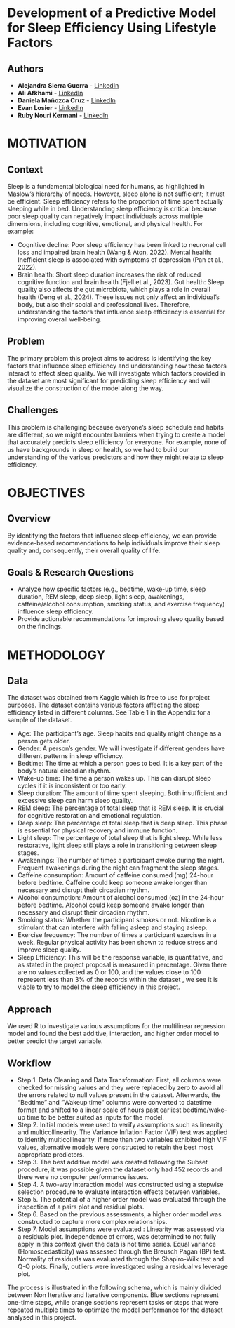 # Development of a Predictive Model for Sleep Efficiency Using Lifestyle Factors  

## Authors 
- **Alejandra Sierra Guerra** - [LinkedIn](https://www.linkedin.com/in/alejandra-sierra-guerra-profile/)  
- **Ali Afkhami** - [LinkedIn](http://www.linkedin.com/in/ali-afkhami)  
- **Daniela Mañozca Cruz** - [LinkedIn](https://www.linkedin.com/in/danielamanozcacruz)  
- **Evan Losier** - [LinkedIn](https://www.linkedin.com/in/evan-losier/?originalSubdomain=ca)
- **Ruby Nouri Kermani** - [LinkedIn](https://www.linkedin.com/in/parnian-nouri-kermani-532b86198)  

# MOTIVATION
## Context
Sleep is a fundamental biological need for humans, as highlighted in Maslow’s hierarchy of needs. However, sleep alone is not sufficient; it must be efficient. Sleep efficiency refers to the proportion of time spent actually sleeping while in bed. Understanding sleep efficiency is critical because poor sleep quality can negatively impact individuals across multiple dimensions, including cognitive, emotional, and physical health. For example:

- Cognitive decline: Poor sleep efficiency has been linked to neuronal cell loss and impaired brain health (Wang & Aton, 2022).
Mental health: Inefficient sleep is associated with symptoms of depression (Pan et al., 2022).
- Brain health: Short sleep duration increases the risk of reduced cognitive function and brain health (Fjell et al., 2023).
Gut health: Sleep quality also affects the gut microbiota, which plays a role in overall health (Deng et al., 2024).
These issues not only affect an individual’s body, but also their social and professional lives. Therefore, understanding the factors that influence sleep efficiency is essential for improving overall well-being.

## Problem
The primary problem this project aims to address is identifying the key factors that influence sleep efficiency and understanding how these factors interact to affect sleep quality. We will investigate which factors provided in the dataset are most significant for predicting sleep efficiency and will visualize the construction of the model along the way.

## Challenges
  This problem is challenging because everyone’s sleep schedule and habits are different, so we might encounter barriers when trying to create a model that accurately predicts sleep efficiency for everyone. For example, none of us have backgrounds in sleep or health, so we had to build our understanding of the various predictors and how they might relate to sleep efficiency.

# OBJECTIVES
## Overview
By identifying the factors that influence sleep efficiency, we can provide evidence-based recommendations to help individuals improve their sleep quality and, consequently, their overall quality of life.

## Goals & Research Questions
- Analyze how specific factors (e.g., bedtime, wake-up time, sleep duration, REM sleep, deep sleep, light sleep, awakenings, caffeine/alcohol consumption, smoking status, and exercise frequency) influence sleep efficiency.
- Provide actionable recommendations for improving sleep quality based on the findings.


# METHODOLOGY  

## Data 
The dataset was obtained from Kaggle which is free to use for project purposes. The dataset contains various factors affecting the sleep efficiency listed in different columns. See Table 1 in the Appendix for a sample of the dataset.
- Age: The participant’s age. Sleep habits and quality might change as a person gets older.
- Gender: A person’s gender. We will investigate if different genders have different patterns in sleep efficiency.
- Bedtime: The time at which a person goes to bed. It is a key part of the body’s natural circadian rhythm.
- Wake-up time: The time a person wakes up. This can disrupt sleep cycles if it is inconsistent or too early.
- Sleep duration: The amount of time spent sleeping. Both insufficient and excessive sleep can harm sleep quality.
- REM sleep: The percentage of total sleep that is REM sleep. It is crucial for cognitive restoration and emotional regulation.
- Deep sleep: The percentage of total sleep that is deep sleep. This phase is essential for physical recovery and immune function.
- Light sleep: The percentage of total sleep that is light sleep. While less restorative, light sleep still plays a role in transitioning between sleep stages.
- Awakenings: The number of times a participant awoke during the night. Frequent awakenings during the night can fragment the sleep stages.
- Caffeine consumption: Amount of caffeine consumed (mg) 24-hour before bedtime. Caffeine could keep someone awake longer than necessary and disrupt their circadian rhythm.
- Alcohol consumption: Amount of alcohol consumed (oz) in the 24-hour before bedtime. Alcohol could keep someone awake longer than necessary and disrupt their circadian rhythm.
- Smoking status: Whether the participant smokes or not. Nicotine is a stimulant that can interfere with falling asleep and staying asleep.
- Exercise frequency: The number of times a participant exercises in a week. Regular physical activity has been shown to reduce stress and improve sleep quality.
- Sleep Efficiency: This will be the response variable, is quantitative, and as stated in the project proposal is measured in percentage. Given there are no values collected as 0 or 100, and the values close to 100 represent less than 3% of the records within the dataset , we see it is viable to try to model the sleep efficiency in this project.

## Approach 
We used R to investigate various assumptions for the multilinear regression model and found the best additive, interaction, and higher order model to better predict the target variable.

## Workflow
- Step 1. Data Cleaning and Data Transformation: First, all columns were checked for missing values and they were replaced by zero to avoid all the errors related to null values present in the dataset. Afterwards, the “Bedtime” and ”Wakeup time” columns were converted to datetime format and shifted to a linear scale of hours past earliest bedtime/wake-up time to be better suited as inputs for the model.
- Step 2. Initial models were used to verify assumptions such as linearity and multicollinearity. The Variance Inflation Factor (VIF) test was applied to identify multicollinearity. If more than two variables exhibited high VIF values, alternative models were constructed to retain the best most appropriate predictors.
- Step 3. The best additive model  was created following the Subset procedure, it was possible given the dataset only had 452 records and there were no computer performance issues.
- Step 4. A two-way interaction model was constructed using a stepwise selection procedure to evaluate interaction effects between variables.
- Step 5. The potential of a higher order model was evaluated through the inspection of a pairs plot and residual plots.
- Step 6. Based on the previous assessments, a higher order model was constructed to capture more complex relationships.
- Step 7. Model assumptions were evaluated : Linearity was assessed via a residuals plot. Independence of errors, was determined to not fully apply in this context given the data is not time series. Equal variance (Homoscedasticity) was assessed through the Breusch Pagan (BP) test. Normality of residuals was evaluated through the Shapiro-Wilk test and Q-Q plots. Finally, outliers were investigated using a residual vs leverage plot.

The process is illustrated in the following schema, which is mainly divided between Non Iterative and Iterative components. Blue sections represent one-time steps, while orange sections represent tasks or steps that were repeated multiple times to optimize the model performance for the dataset analysed in this project.
